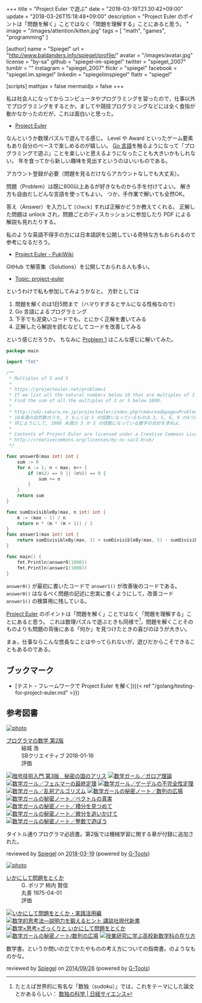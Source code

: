 +++
title = "Project Euler で遊ぶ"
date = "2018-03-19T21:30:42+09:00"
update = "2018-03-26T15:18:48+09:00"
description = "Project Euler のポイントは「問題を解く」ことではなく「問題を理解する」ことにあると思う。 "
image = "/images/attention/kitten.jpg"
tags = [ "math", "games", "programming" ]

[author]
  name      = "Spiegel"
  url       = "http://www.baldanders.info/spiegel/profile/"
  avatar    = "/images/avatar.jpg"
  license   = "by-sa"
  github    = "spiegel-im-spiegel"
  twitter   = "spiegel_2007"
  tumblr    = ""
  instagram = "spiegel_2007"
  flickr    = "spiegel"
  facebook  = "spiegel.im.spiegel"
  linkedin  = "spiegelimspiegel"
  flattr    = "spiegel"

[scripts]
  mathjax = false
  mermaidjs = false
+++

私は社会人になってからコンピュータやプログラミングを習ったので，仕事以外でプログラミングをするとか，ましてや競技プログラミングなどには全く食指が動かなかったのだが，これは面白いと思った。

- [Project Euler]

なんというか数理パズルで遊んでる感じ。
Level や Award といったゲーム要素もあり自分のペースで楽しめるのが嬉しい。
[Go 言語]を触るようになって「プログラミングで遊ぶ」ことを楽しいと思えるようになったことも大きいかもしれない。
年を食ってから新しい趣味を見出すというのはいいものである。

アカウント登録が必要（問題を見るだけならアカウントなしでも大丈夫）。

問題（Problem）は既に600以上あるが好きなものから手を付けてよい。
解き方も自由だしどんな言語を使ってもよい。
つか，手作業で解いても全然OK。

答え（Answer）を入力して `[Check]` すれば正解かどうか教えてくれる。
正解した問題は unlock され，問題ごとのディスカッションに参加したり PDF による解説も見れたりする。

私のような英語不得手の方には日本語訳を公開している奇特な方もおられるので参考になるだろう。

- [Project Euler - PukiWiki](http://odz.sakura.ne.jp/projecteuler/index.php?Project%20Euler)

GitHub で解答集（Solutions）を公開しておられる人も多い。

- [Topic: project-euler](https://github.com/topics/project-euler)

というわけで私も参加してみようかなと。
方針としては

1. 問題を解くのは1日5問まで（ハマりすぎるとサルになる性格なので）
2. Go 言語によるプログラミング
3. 下手でも泥臭いコードでも，とにかく正解を書いてみる
4. 正解したら解説を読むなどしてコードを改善してみる

という感じだろうか。
ちなみに [Problem 1](https://projecteuler.net/problem=1 "Problem 1 - Project Euler") はこんな感じに解いてみた。

```go
package main

import "fmt"

/**
 * Multiples of 3 and 5
 *
 * https://projecteuler.net/problem=1
 * If we list all the natural numbers below 10 that are multiples of 3 or 5, we get 3, 5, 6 and 9. The sum of these multiples is 23.
 * Find the sum of all the multiples of 3 or 5 below 1000.
 *
 * http://odz.sakura.ne.jp/projecteuler/index.php?cmd=read&page=Problem%201
 * 10未満の自然数のうち, 3 もしくは 5 の倍数になっているものは 3, 5, 6, 9 の4つがあり, これらの合計は 23 になる.
 * 同じようにして, 1000 未満の 3 か 5 の倍数になっている数字の合計を求めよ.
 *
 * Contents of Project Euler are licenced under a Creative Commons Licence: Attribution-NonCommercial-ShareAlike 2.0 UK: England & Wales.
 * http://creativecommons.org/licenses/by-nc-sa/2.0/uk/
 */

func answer0(max int) int {
    sum := 0
    for n := 1; n < max; n++ {
        if (n%3) == 0 || (n%5) == 0 {
            sum += n
        }
    }
    return sum
}

func sumDivisibleBy(max, n int) int {
    m := (max - 1) / n
    return n * (m * (m + 1)) / 2
}
func answer1(max int) int {
    return sumDivisibleBy(max, 3) + sumDivisibleBy(max, 5) - sumDivisibleBy(max, 3*5)
}

func main() {
    fmt.Println(answer0(1000))
    fmt.Println(answer1(1000))
}
```

`answer0()` が最初に書いたコードで `answer1()` が改善後のコードである。
`answer0()` はなるべく問題の記述に忠実に書くようにして，改善コード `answer1()` の検算用に残している。

[Project Euler] のポイントは「問題を解く」ことではなく「問題を理解する」ことにあると思う。
これは数理パズルで遊ぶときも同様で[^sudoku1]，問題を解くことそのものよりも問題の背後にある「何か」を見つけたときの喜びのほうが大きい。

[^sudoku1]: たとえば世界的に有名な「数独（sudoku）」では，これをテーマにした論文とかあるらしい： [数独の科学 | 日経サイエンス](http://www.nikkei-science.com/page/magazine/0609/sudoku.html)

まぁ，仕事ならこんな悠長なことはやってられないが，遊びだからこそできることもあるのである。

## ブックマーク

- [テスト・フレームワークで Project Euler を解く]({{< ref "/golang/testing-for-project-euler.md" >}})

[Project Euler]: https://projecteuler.net/
[Go 言語]: https://golang.org/ "The Go Programming Language"

## 参考図書

<div class="hreview" ><a class="item url" href="http://www.amazon.co.jp/exec/obidos/ASIN/B079JLW5YN/baldandersinf-22/"><img src="https://images-fe.ssl-images-amazon.com/images/I/51QDhrqqEtL._SL160_.jpg" alt="photo" class="photo"  /></a><dl ><dt class="fn"><a class="item url" href="http://www.amazon.co.jp/exec/obidos/ASIN/B079JLW5YN/baldandersinf-22/">プログラマの数学 第2版</a></dt><dd>結城 浩 </dd><dd>SBクリエイティブ 2018-01-16</dd><dd>評価<abbr class="rating" title="5"><img src="http://g-images.amazon.com/images/G/01/detail/stars-5-0.gif" alt="" /></abbr> </dd></dl><p class="similar"><a href="http://www.amazon.co.jp/exec/obidos/ASIN/B015643CPE/baldandersinf-22/" target="_top"><img src="http://images.amazon.com/images/P/B015643CPE.09._SCTHUMBZZZ_.jpg"  alt="暗号技術入門 第3版　秘密の国のアリス"  /></a> <a href="http://www.amazon.co.jp/exec/obidos/ASIN/B00L0PDMK4/baldandersinf-22/" target="_top"><img src="http://images.amazon.com/images/P/B00L0PDMK4.09._SCTHUMBZZZ_.jpg"  alt="数学ガール／ガロア理論"  /></a> <a href="http://www.amazon.co.jp/exec/obidos/ASIN/B00I8AT1CM/baldandersinf-22/" target="_top"><img src="http://images.amazon.com/images/P/B00I8AT1CM.09._SCTHUMBZZZ_.jpg"  alt="数学ガール／フェルマーの最終定理"  /></a> <a href="http://www.amazon.co.jp/exec/obidos/ASIN/B00I8AT1D6/baldandersinf-22/" target="_top"><img src="http://images.amazon.com/images/P/B00I8AT1D6.09._SCTHUMBZZZ_.jpg"  alt="数学ガール／ゲーデルの不完全性定理"  /></a> <a href="http://www.amazon.co.jp/exec/obidos/ASIN/B00I8AT1FO/baldandersinf-22/" target="_top"><img src="http://images.amazon.com/images/P/B00I8AT1FO.09._SCTHUMBZZZ_.jpg"  alt="数学ガール／乱択アルゴリズム"  /></a> <a href="http://www.amazon.co.jp/exec/obidos/ASIN/B00W6NCLL0/baldandersinf-22/" target="_top"><img src="http://images.amazon.com/images/P/B00W6NCLL0.09._SCTHUMBZZZ_.jpg"  alt="数学ガールの秘密ノート／数列の広場"  /></a> <a href="http://www.amazon.co.jp/exec/obidos/ASIN/B018VE46YW/baldandersinf-22/" target="_top"><img src="http://images.amazon.com/images/P/B018VE46YW.09._SCTHUMBZZZ_.jpg"  alt="数学ガールの秘密ノート／ベクトルの真実"  /></a> <a href="http://www.amazon.co.jp/exec/obidos/ASIN/B073F45B97/baldandersinf-22/" target="_top"><img src="http://images.amazon.com/images/P/B073F45B97.09._SCTHUMBZZZ_.jpg"  alt="数学ガールの秘密ノート／積分を見つめて"  /></a> <a href="http://www.amazon.co.jp/exec/obidos/ASIN/B00Y9EYOIW/baldandersinf-22/" target="_top"><img src="http://images.amazon.com/images/P/B00Y9EYOIW.09._SCTHUMBZZZ_.jpg"  alt="数学ガールの秘密ノート／微分を追いかけて"  /></a> <a href="http://www.amazon.co.jp/exec/obidos/ASIN/B00L0PDMJ0/baldandersinf-22/" target="_top"><img src="http://images.amazon.com/images/P/B00L0PDMJ0.09._SCTHUMBZZZ_.jpg"  alt="数学ガールの秘密ノート／整数で遊ぼう"  /></a> </p>
<p class="description">タイトル通りプログラマ必読書。第2版では機械学習に関する章が付録に追加された。</p>
<p class="gtools" >reviewed by <a href='#maker' class='reviewer'>Spiegel</a> on <abbr class="dtreviewed" title="2018-03-19">2018-03-19</abbr> (powered by <a href="http://www.goodpic.com/mt/aws/index.html" >G-Tools</a>)</p>
</div>

<div class="hreview" ><a class="item url" href="http://www.amazon.co.jp/exec/obidos/ASIN/4621045938/baldandersinf-22/"><img src="http://ecx.images-amazon.com/images/I/51XGP8AFX2L._SL160_.jpg" alt="photo" class="photo"  /></a><dl ><dt class="fn"><a class="item url" href="http://www.amazon.co.jp/exec/obidos/ASIN/4621045938/baldandersinf-22/">いかにして問題をとくか</a></dt><dd>G. ポリア 柿内 賢信 </dd><dd>丸善 1975-04-01</dd><dd>評価<abbr class="rating" title="4"><img src="http://g-images.amazon.com/images/G/01/detail/stars-4-0.gif" alt="" /></abbr> </dd></dl><p class="similar"><a href="http://www.amazon.co.jp/exec/obidos/ASIN/4621085298/baldandersinf-22/" target="_top"><img src="http://images.amazon.com/images/P/4621085298.09._SCTHUMBZZZ_.jpg"  alt="いかにして問題をとくか・実践活用編"  /></a> <a href="http://www.amazon.co.jp/exec/obidos/ASIN/4061497863/baldandersinf-22/" target="_top"><img src="http://images.amazon.com/images/P/4061497863.09._SCTHUMBZZZ_.jpg"  alt="数学的思考法―説明力を鍛えるヒント  講談社現代新書"  /></a> <a href="http://www.amazon.co.jp/exec/obidos/ASIN/462108819X/baldandersinf-22/" target="_top"><img src="http://images.amazon.com/images/P/462108819X.09._SCTHUMBZZZ_.jpg"  alt="数学×思考=ざっくりと  いかにして問題をとくか"  /></a> <a href="http://www.amazon.co.jp/exec/obidos/ASIN/4797375698/baldandersinf-22/" target="_top"><img src="http://images.amazon.com/images/P/4797375698.09._SCTHUMBZZZ_.jpg"  alt="数学ガールの秘密ノート/数列の広場"  /></a> <a href="http://www.amazon.co.jp/exec/obidos/ASIN/4185086180/baldandersinf-22/" target="_top"><img src="http://images.amazon.com/images/P/4185086180.09._SCTHUMBZZZ_.jpg"  alt="授業研究に学ぶ高校新数学科の在り方"  /></a> </p>
<p class="description" >数学書。というか問いの立てかたやものの考え方についての指南書。のようなものかな。</p>
<p class="gtools" >reviewed by <a href="#maker" class="reviewer">Spiegel</a> on <abbr class="dtreviewed" title="2014-09-26">2014/09/26</abbr> (powered by <a href="http://www.goodpic.com/mt/aws/index.html">G-Tools</a>)</p>
</div>
